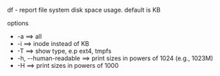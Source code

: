 df - report file system disk space usage. default is KB

options 
- -a ==> all
- -i ==> inode instead of KB
- -T ==> show type, e.p ext4, tmpfs
- -h, --human-readable ==> print sizes in powers of 1024 (e.g., 1023M)
- -H ==> print sizes in powers of 1000
